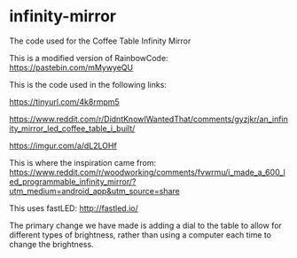 # infinity-mirror
The code used for the Coffee Table Infinity Mirror

This is a modified version of RainbowCode:
https://pastebin.com/mMywyeQU

This is the code used in the following links:

https://tinyurl.com/4k8rmpm5

https://www.reddit.com/r/DidntKnowIWantedThat/comments/gyzjkr/an_infinity_mirror_led_coffee_table_i_built/ 

https://imgur.com/a/dL2LOHf

This is where the inspiration came from:
https://www.reddit.com/r/woodworking/comments/fvwrmu/i_made_a_600_led_programmable_infinity_mirror/?utm_medium=android_app&utm_source=share

This uses fastLED:
http://fastled.io/

The primary change we have made is adding a dial to the table to allow for different types of brightness, rather than using a computer each time to change the brightness.
